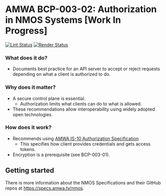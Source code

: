 # AMWA BCP-003-02: Authorization in NMOS Systems \[Work In Progress\]

[![Lint Status](https://github.com/AMWA-TV/nmos-authorization-practice/workflows/Lint/badge.svg)](https://github.com/AMWA-TV/nmos-authorization-practice/actions?query=workflow%3ALint)
[![Render Status](https://github.com/AMWA-TV/nmos-authorization-practice/workflows/Render/badge.svg)](https://github.com/AMWA-TV/nmos-authorization-practice/actions?query=workflow%3ARender)

[//]: # "INTRO-START"

### What does it do?

- Documents best practice for an API server to accept or reject requests depending on what a client is authorized to do.

### Why does it matter?

- A secure control plane is essential.
  - Authorization limits what clients can do to what is allowed.
- These recommendations allow interoperability using widely adopted open technologies.

### How does it work?

- Recommends using [AMWA IS-10 Authorization Specification](https://specs.amwa.tv/is-10)
  - This specifies how client provides credentials and gets access tokens.
- Encryption is a prerequisite (see BCP-003-01).

[//]: # "INTRO-END"

## Getting started

There is more information about the NMOS Specifications and their GitHub repos at <https://specs.amwa.tv/nmos>.
